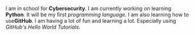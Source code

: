 I am in school for **Cybersecurity**. I am currently working on learning **Python**. It will be my first *programming language*.
I am also learning how to use**GitHub**. I am having a lot of fun and learning a lot. Especially using *GitHub's* *Hello World Tutorials*.
